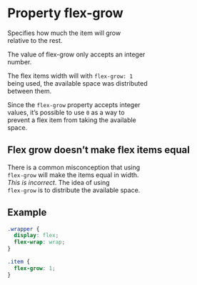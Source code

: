 # Property flex-grow

Specifies how much the item will grow  
relative to the rest.

The value of flex-grow only accepts an integer  
number.

The flex items width will with `flex-grow: 1`  
being used, the available space was distributed  
between them.

Since the `flex-grow` property accepts integer  
values, it’s possible to use `0` as a way to  
prevent a flex item from taking the available  
space.

## Flex grow doesn’t make flex items equal

There is a common misconception that using  
`flex-grow` will make the items equal in width.  
*This is incorrect*. The idea of using  
`flex-grow` is to distribute the available space.

## Example

```css
.wrapper {
  display: flex;
  flex-wrap: wrap;
}

.item {
  flex-grow: 1;
}
```

